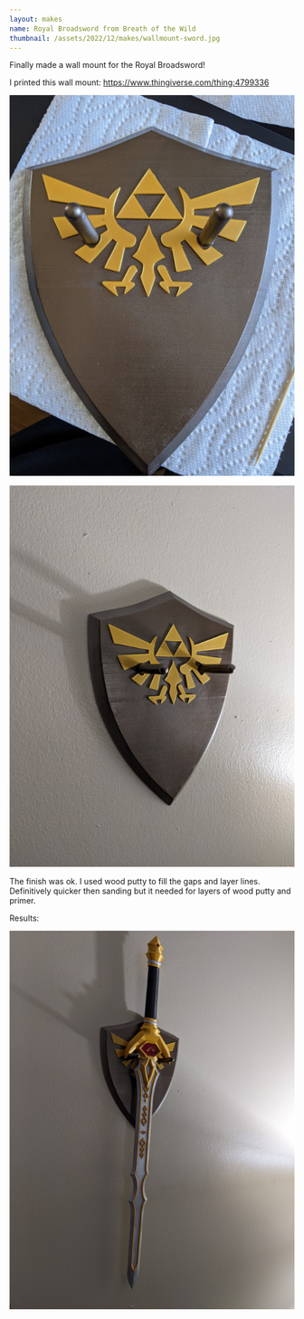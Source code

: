```yaml
---
layout: makes
name: Royal Broadsword from Breath of the Wild
thumbnail: /assets/2022/12/makes/wallmount-sword.jpg
---
```


Finally made a wall mount for the Royal Broadsword!

I printed this wall mount: https://www.thingiverse.com/thing:4799336

![image not found!](/assets/2022/12/makes/upclose.jpg)

![image not found!](/assets/2022/12/makes/wallmount.jpg)

The finish was ok. I used wood putty to fill the gaps and layer lines. Definitively quicker then sanding but it needed for layers of wood putty and primer.

Results:


![image not found!](/assets/2022/12/makes/wallmount-sword.jpg)
